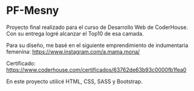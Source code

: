 # PF-Mesny

Proyecto final realizado para el curso de Desarrollo Web de CoderHouse. Con su entrega logré alcanzar el Top10 de esa camada.

Para su diseño, me basé en el siguiente emprendimiento de indumentaria femenina: https://www.instagram.com/a.mama.mona/

Certificado: https://www.coderhouse.com/certificados/63762de63b93c0000fb1fea0

En este proyecto utilicé HTML, CSS, SASS y Bootstrap.
